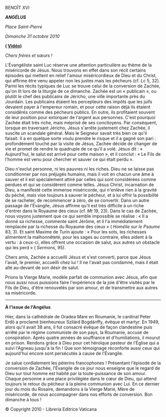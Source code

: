 BENOÎT XVI

***ANGÉLUS***

*Place Saint-Pierre*

*Dimanche 31 octobre 2010*

**( [Vidéo](http://youtu.be/gUvimLpzGYE))**

*Chers frères et sœurs !*

L'Évangéliste saint Luc réserve une attention particulière au thème de la miséricorde de Jésus. Nous trouvons en effet dans son récit certains épisodes qui mettent en relief l'amour miséricordieux de Dieu et du Christ, qui affirme être venu appeler non les justes mais les pécheurs (cf. *Lc* 5, 32). Parmi les récits typiques de Luc se trouve celui de la conversion de Zachée, qu'on lit lors de la liturgie de ce dimanche. Zachée est un « publicain », ou plutôt le chef des publicains de Jéricho, une ville importante près du Jourdain. Les publicains étaient les percepteurs des impôts que les juifs devaient payer à l'empereur romain, et pour cette raison déjà ils étaient considérés comme des pécheurs publics. En outre, ils profitaient souvent de leur position pour extorquer de l'argent aux personnes. C'est pourquoi Zachée était très riche, mais méprisé de ses concitoyens. Par conséquent, lorsque en traversant Jéricho, Jésus s'arrête justement chez Zachée, il suscite un scandale général. Mais le Seigneur savait très bien ce qu'il faisait. Il a en quelque sorte voulu prendre le risque et il a gagné son pari : profondément touché par la visite de Jésus, Zachée décide de changer de vie et promet de rendre le quadruple de ce qu'il a volé. Jésus dit : « Aujourd'hui, le salut est arrivé pour cette maison », et il conclut : « Le Fils de l'homme est venu pour chercher et sauver ce qui était perdu ».

Dieu n'exclut personne, ni les pauvres ni les riches. Dieu ne se laisse pas conditionner par nos préjugés humains, mais il voit en chacun une âme à sauver et il est spécialement attiré par celles qui sont considérées comme perdues et qui se considèrent comme telles. Jésus Christ, incarnation de Dieu, a manifesté cette immense miséricorde, qui n'enlève rien à la gravité du péché, mais vise toujours à sauver le pécheur, et à lui offrir la possibilité de se racheter, de recommencer à zéro, de se convertir. Dans un autre passage de l'Évangile, Jésus affirme qu'il est très difficile à un riche d'entrer dans le Royaume des cieux (cf. *Mt* 19, 23). Dans le cas de Zachée, nous voyons justement que ce qui semble impossible se réalise : « Il a donné sa richesse, commente saint Jérôme, et il l'a immédiatement remplacée par la richesse du Royaume des cieux » ( *Homélie sur le Psaume* 83, 3). Et saint Maxime de Turin ajoute : « Pour les sots, les richesses alimentent la malhonnêteté, pour les sages au contraire, elles aident à la vertu : à ceux-ci, elles offrent une occasion de salut, aux autres un obstacle qui les perd » ( *Sermons*, 95).

Chers amis, Zachée a accueilli Jésus et s'est converti, parce que Jésus l'avait, le premier, accueilli chez lui ! Il ne l'avait pas condamné, mais il était allé au-devant de son désir de salut.

Prions la Vierge Marie, modèle parfait de communion avec Jésus, afin que nous aussi nous puissions faire l'expérience de la joie d'être visités par le Fils de Dieu, d'être renouvelés par son amour, et de transmettre aux autres sa miséricorde.

* * *

**À l'issue de l'Angélus**

Hier, dans la cathédrale de Oradea Mare en Roumanie, le cardinal Peter Erdö a proclamé bienheureux Szilárd Bogdánffy, évêque et martyr. En 1949, alors qu'il avait 38 ans, il fut consacré évêque de façon clandestine puis arrêté par le régime communiste de son pays, la Roumanie, accusé de conspiration. Après quatre années de souffrance et d'humiliations, il mourut en prison. Rendons grâce à Dieu pour cet héroïque pasteur de l'Église qui a suivi l'Agneau jusqu'à la fin ! Que son témoignage réconforte aussi ceux qui aujourd'hui encore sont persécutés à cause de l'Évangile.

Je salue cordialement les pèlerins francophones ! Présentant l'épisode de la conversion de Zachée, l'Évangile de ce jour nous enseigne que le regard de Dieu sur tout homme est habité par la toute-puissance de son amour. Chaque personne a une place privilégiée dans le cœur de Dieu, qui attend toujours le retour du pécheur à la pleine communion avec Lui. En ce dernier jour du mois du Rosaire, demandons à la Vierge Marie, Mère de miséricorde, de nous accompagner dans nos efforts de conversion. Bon dimanche à tous !

© Copyright 2010 - Libreria Editrice Vaticana